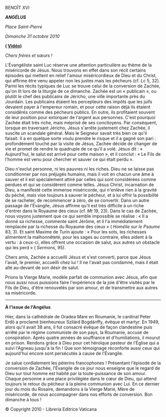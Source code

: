 BENOÎT XVI

***ANGÉLUS***

*Place Saint-Pierre*

*Dimanche 31 octobre 2010*

**( [Vidéo](http://youtu.be/gUvimLpzGYE))**

*Chers frères et sœurs !*

L'Évangéliste saint Luc réserve une attention particulière au thème de la miséricorde de Jésus. Nous trouvons en effet dans son récit certains épisodes qui mettent en relief l'amour miséricordieux de Dieu et du Christ, qui affirme être venu appeler non les justes mais les pécheurs (cf. *Lc* 5, 32). Parmi les récits typiques de Luc se trouve celui de la conversion de Zachée, qu'on lit lors de la liturgie de ce dimanche. Zachée est un « publicain », ou plutôt le chef des publicains de Jéricho, une ville importante près du Jourdain. Les publicains étaient les percepteurs des impôts que les juifs devaient payer à l'empereur romain, et pour cette raison déjà ils étaient considérés comme des pécheurs publics. En outre, ils profitaient souvent de leur position pour extorquer de l'argent aux personnes. C'est pourquoi Zachée était très riche, mais méprisé de ses concitoyens. Par conséquent, lorsque en traversant Jéricho, Jésus s'arrête justement chez Zachée, il suscite un scandale général. Mais le Seigneur savait très bien ce qu'il faisait. Il a en quelque sorte voulu prendre le risque et il a gagné son pari : profondément touché par la visite de Jésus, Zachée décide de changer de vie et promet de rendre le quadruple de ce qu'il a volé. Jésus dit : « Aujourd'hui, le salut est arrivé pour cette maison », et il conclut : « Le Fils de l'homme est venu pour chercher et sauver ce qui était perdu ».

Dieu n'exclut personne, ni les pauvres ni les riches. Dieu ne se laisse pas conditionner par nos préjugés humains, mais il voit en chacun une âme à sauver et il est spécialement attiré par celles qui sont considérées comme perdues et qui se considèrent comme telles. Jésus Christ, incarnation de Dieu, a manifesté cette immense miséricorde, qui n'enlève rien à la gravité du péché, mais vise toujours à sauver le pécheur, et à lui offrir la possibilité de se racheter, de recommencer à zéro, de se convertir. Dans un autre passage de l'Évangile, Jésus affirme qu'il est très difficile à un riche d'entrer dans le Royaume des cieux (cf. *Mt* 19, 23). Dans le cas de Zachée, nous voyons justement que ce qui semble impossible se réalise : « Il a donné sa richesse, commente saint Jérôme, et il l'a immédiatement remplacée par la richesse du Royaume des cieux » ( *Homélie sur le Psaume* 83, 3). Et saint Maxime de Turin ajoute : « Pour les sots, les richesses alimentent la malhonnêteté, pour les sages au contraire, elles aident à la vertu : à ceux-ci, elles offrent une occasion de salut, aux autres un obstacle qui les perd » ( *Sermons*, 95).

Chers amis, Zachée a accueilli Jésus et s'est converti, parce que Jésus l'avait, le premier, accueilli chez lui ! Il ne l'avait pas condamné, mais il était allé au-devant de son désir de salut.

Prions la Vierge Marie, modèle parfait de communion avec Jésus, afin que nous aussi nous puissions faire l'expérience de la joie d'être visités par le Fils de Dieu, d'être renouvelés par son amour, et de transmettre aux autres sa miséricorde.

* * *

**À l'issue de l'Angélus**

Hier, dans la cathédrale de Oradea Mare en Roumanie, le cardinal Peter Erdö a proclamé bienheureux Szilárd Bogdánffy, évêque et martyr. En 1949, alors qu'il avait 38 ans, il fut consacré évêque de façon clandestine puis arrêté par le régime communiste de son pays, la Roumanie, accusé de conspiration. Après quatre années de souffrance et d'humiliations, il mourut en prison. Rendons grâce à Dieu pour cet héroïque pasteur de l'Église qui a suivi l'Agneau jusqu'à la fin ! Que son témoignage réconforte aussi ceux qui aujourd'hui encore sont persécutés à cause de l'Évangile.

Je salue cordialement les pèlerins francophones ! Présentant l'épisode de la conversion de Zachée, l'Évangile de ce jour nous enseigne que le regard de Dieu sur tout homme est habité par la toute-puissance de son amour. Chaque personne a une place privilégiée dans le cœur de Dieu, qui attend toujours le retour du pécheur à la pleine communion avec Lui. En ce dernier jour du mois du Rosaire, demandons à la Vierge Marie, Mère de miséricorde, de nous accompagner dans nos efforts de conversion. Bon dimanche à tous !

© Copyright 2010 - Libreria Editrice Vaticana